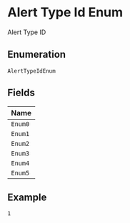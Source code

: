 
# Alert Type Id Enum

Alert Type ID

## Enumeration

`AlertTypeIdEnum`

## Fields

| Name |
|  --- |
| `Enum0` |
| `Enum1` |
| `Enum2` |
| `Enum3` |
| `Enum4` |
| `Enum5` |

## Example

```
1
```

